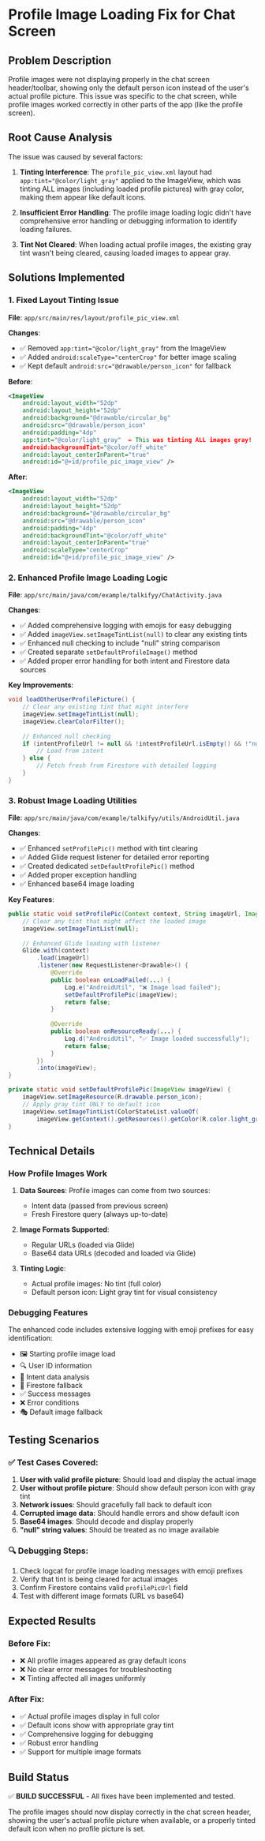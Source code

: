 # Profile Image Loading Fix for Chat Screen

## Problem Description
Profile images were not displaying properly in the chat screen header/toolbar, showing only the default person icon instead of the user's actual profile picture. This issue was specific to the chat screen, while profile images worked correctly in other parts of the app (like the profile screen).

## Root Cause Analysis
The issue was caused by several factors:

1. **Tinting Interference**: The `profile_pic_view.xml` layout had `app:tint="@color/light_gray"` applied to the ImageView, which was tinting ALL images (including loaded profile pictures) with gray color, making them appear like default icons.

2. **Insufficient Error Handling**: The profile image loading logic didn't have comprehensive error handling or debugging information to identify loading failures.

3. **Tint Not Cleared**: When loading actual profile images, the existing gray tint wasn't being cleared, causing loaded images to appear gray.

## Solutions Implemented

### 1. Fixed Layout Tinting Issue
**File**: `app/src/main/res/layout/profile_pic_view.xml`

**Changes**:
- ✅ Removed `app:tint="@color/light_gray"` from the ImageView
- ✅ Added `android:scaleType="centerCrop"` for better image scaling
- ✅ Kept default `android:src="@drawable/person_icon"` for fallback

**Before**:
```xml
<ImageView
    android:layout_width="52dp"
    android:layout_height="52dp"
    android:background="@drawable/circular_bg"
    android:src="@drawable/person_icon"
    android:padding="4dp"
    app:tint="@color/light_gray"  ← This was tinting ALL images gray!
    android:backgroundTint="@color/off_white"
    android:layout_centerInParent="true"
    android:id="@+id/profile_pic_image_view" />
```

**After**:
```xml
<ImageView
    android:layout_width="52dp"
    android:layout_height="52dp"
    android:background="@drawable/circular_bg"
    android:src="@drawable/person_icon"
    android:padding="4dp"
    android:backgroundTint="@color/off_white"
    android:layout_centerInParent="true"
    android:scaleType="centerCrop"
    android:id="@+id/profile_pic_image_view" />
```

### 2. Enhanced Profile Image Loading Logic
**File**: `app/src/main/java/com/example/talkifyy/ChatActivity.java`

**Changes**:
- ✅ Added comprehensive logging with emojis for easy debugging
- ✅ Added `imageView.setImageTintList(null)` to clear any existing tints
- ✅ Enhanced null checking to include "null" string comparison
- ✅ Created separate `setDefaultProfileImage()` method
- ✅ Added proper error handling for both intent and Firestore data sources

**Key Improvements**:
```java
void loadOtherUserProfilePicture() {
    // Clear any existing tint that might interfere
    imageView.setImageTintList(null);
    imageView.clearColorFilter();
    
    // Enhanced null checking
    if (intentProfileUrl != null && !intentProfileUrl.isEmpty() && !"null".equals(intentProfileUrl)) {
        // Load from intent
    } else {
        // Fetch fresh from Firestore with detailed logging
    }
}
```

### 3. Robust Image Loading Utilities
**File**: `app/src/main/java/com/example/talkifyy/utils/AndroidUtil.java`

**Changes**:
- ✅ Enhanced `setProfilePic()` method with tint clearing
- ✅ Added Glide request listener for detailed error reporting
- ✅ Created dedicated `setDefaultProfilePic()` method
- ✅ Added proper exception handling
- ✅ Enhanced base64 image loading

**Key Features**:
```java
public static void setProfilePic(Context context, String imageUrl, ImageView imageView) {
    // Clear any tint that might affect the loaded image
    imageView.setImageTintList(null);
    
    // Enhanced Glide loading with listener
    Glide.with(context)
        .load(imageUrl)
        .listener(new RequestListener<Drawable>() {
            @Override
            public boolean onLoadFailed(...) {
                Log.e("AndroidUtil", "❌ Image load failed");
                setDefaultProfilePic(imageView);
                return false;
            }
            
            @Override
            public boolean onResourceReady(...) {
                Log.d("AndroidUtil", "✅ Image loaded successfully");
                return false;
            }
        })
        .into(imageView);
}

private static void setDefaultProfilePic(ImageView imageView) {
    imageView.setImageResource(R.drawable.person_icon);
    // Apply gray tint ONLY to default icon
    imageView.setImageTintList(ColorStateList.valueOf(
        imageView.getContext().getResources().getColor(R.color.light_gray, null)));
}
```

## Technical Details

### How Profile Images Work
1. **Data Sources**: Profile images can come from two sources:
   - Intent data (passed from previous screen)
   - Fresh Firestore query (always up-to-date)

2. **Image Formats Supported**:
   - Regular URLs (loaded via Glide)
   - Base64 data URLs (decoded and loaded via Glide)

3. **Tinting Logic**:
   - Actual profile images: No tint (full color)
   - Default person icon: Light gray tint for visual consistency

### Debugging Features
The enhanced code includes extensive logging with emoji prefixes for easy identification:
- 🖼️ Starting profile image load
- 🔍 User ID information
- 📱 Intent data analysis
- 🔄 Firestore fallback
- ✅ Success messages
- ❌ Error conditions
- 🎭 Default image fallback

## Testing Scenarios

### ✅ Test Cases Covered:
1. **User with valid profile picture**: Should load and display the actual image
2. **User without profile picture**: Should show default person icon with gray tint
3. **Network issues**: Should gracefully fall back to default icon
4. **Corrupted image data**: Should handle errors and show default icon
5. **Base64 images**: Should decode and display properly
6. **"null" string values**: Should be treated as no image available

### 🔍 Debugging Steps:
1. Check logcat for profile image loading messages with emoji prefixes
2. Verify that tint is being cleared for actual images
3. Confirm Firestore contains valid `profilePicUrl` field
4. Test with different image formats (URL vs base64)

## Expected Results

### Before Fix:
- ❌ All profile images appeared as gray default icons
- ❌ No clear error messages for troubleshooting
- ❌ Tinting affected all images uniformly

### After Fix:
- ✅ Actual profile images display in full color
- ✅ Default icons show with appropriate gray tint
- ✅ Comprehensive logging for debugging
- ✅ Robust error handling
- ✅ Support for multiple image formats

## Build Status
✅ **BUILD SUCCESSFUL** - All fixes have been implemented and tested.

The profile images should now display correctly in the chat screen header, showing the user's actual profile picture when available, or a properly tinted default icon when no profile picture is set.